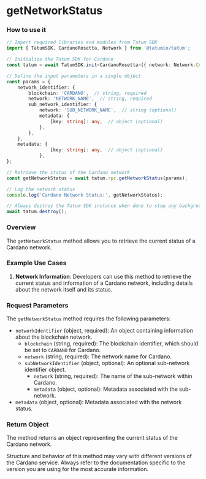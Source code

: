 # getNetworkStatus

### How to use it

```typescript
// Import required libraries and modules from Tatum SDK
import { TatumSDK, CardanoRosetta, Network } from '@tatumio/tatum';

// Initialize the Tatum SDK for Cardano
const tatum = await TatumSDK.init<CardanoRosetta>({ network: Network.CARDANO_ROSETTA });

// Define the input parameters in a single object
const params = {
    network_identifier: {
        blockchain: 'CARDANO',  // string, required
        network: 'NETWORK_NAME',  // string, required
        sub_network_identifier: {
            network: 'SUB_NETWORK_NAME',  // string (optional)
            metadata: {
                [key: string]: any,  // object (optional)
            },
        },
    },
    metadata: {
                [key: string]: any,  // object (optional)
            }, 
};

// Retrieve the status of the Cardano network
const getNetworkStatus = await tatum.rpc.getNetworkStatus(params);

// Log the network status
console.log('Cardano Network Status:', getNetworkStatus);

// Always destroy the Tatum SDK instance when done to stop any background processes
await tatum.destroy();
```

### Overview

The `getNetworkStatus` method allows you to retrieve the current status of a Cardano network.

### Example Use Cases

1. **Network Information**: Developers can use this method to retrieve the current status and information of a Cardano network, including details about the network itself and its status.

### Request Parameters

The `getNetworkStatus` method requires the following parameters:

- `networkIdentifier` (object, required): An object containing information about the blockchain network.
  - `blockchain` (string, required): The blockchain identifier, which should be set to `CARDANO` for Cardano.
  - `network` (string, required): The network name for Cardano.
  - `subNetworkIdentifier` (object, optional): An optional sub-network identifier object.
    - `network` (string, required): The name of the sub-network within Cardano.
    - `metadata` (object, optional): Metadata associated with the sub-network.
- `metadata` (object, optional): Metadata associated with the network status.

### Return Object

The method returns an object representing the current status of the Cardano network.

Structure and behavior of this method may vary with different versions of the Cardano service. Always refer to the documentation specific to the version you are using for the most accurate information.